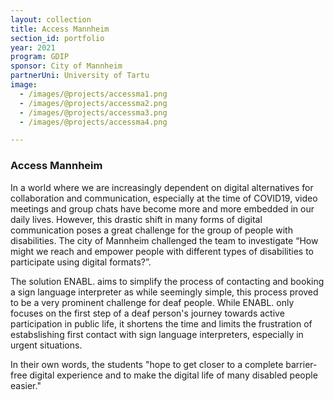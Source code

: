 ```yaml
---
layout: collection
title: Access Mannheim
section_id: portfolio
year: 2021
program: GDIP
sponsor: City of Mannheim
partnerUni: University of Tartu
image:
  - /images/@projects/accessma1.png
  - /images/@projects/accessma2.png
  - /images/@projects/accessma3.png
  - /images/@projects/accessma4.png

---
```


### **Access Mannheim** 

In a world where we are increasingly dependent on digital alternatives for collaboration and communication, especially at the time of COVID19, video meetings and group chats have become more and more embedded in our daily lives. However, this drastic shift in many forms of digital communication poses a great challenge for the group of people with disabilities. The city of Mannheim challenged the team to investigate “How might we reach and empower people with different types of disabilities to participate using digital formats?”.

The solution ENABL. aims to simplify the process of contacting and booking a sign language interpreter as while seemingly simple, this process proved to be a very prominent challenge for deaf people. While ENABL. only focuses on the first step of a deaf person's journey towards active participation in public life, it shortens the time and limits the frustration of estabslishing first contact with sign language interpreters, especially in urgent situations. 

In their own words, the students "hope to get closer to a complete barrier-free digital experience and to make the digital life of many disabled people easier."
